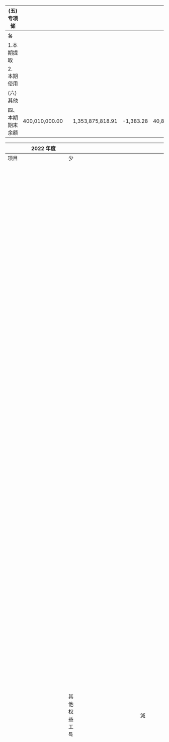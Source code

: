 | (五) 专项储      |                |  |                  |           |               |                |                  |                  |
|--------------|----------------|--|------------------|-----------|---------------|----------------|------------------|------------------|
| 各            |                |  |                  |           |               |                |                  |                  |
| 1.本期提取       |                |  |                  |           |               |                |                  |                  |
| 2. 本期使用      |                |  |                  |           |               |                |                  |                  |
| (六) 其他       |                |  |                  |           |               |                |                  |                  |
| 四、本期期末<br>余额 | 400,010,000.00 |  | 1,353,875,818.91 | -1,383.28 | 40,879,498.35 | 318,870,006.97 | 2,113,633,940.95 | 2,113,633,940.95 |

|                  | 2022 年度        |             |             |        |               |             |            |             |               |                                                                                                                                                                                     |                |        |                |             |                |
|------------------|----------------|-------------|-------------|--------|---------------|-------------|------------|-------------|---------------|-------------------------------------------------------------------------------------------------------------------------------------------------------------------------------------|----------------|--------|----------------|-------------|----------------|
| 项目               |                | 少           |             |        |               |             |            |             |               |                                                                                                                                                                                     |                |        |                |             |                |
|                  |                | 其他权益工<br>특  |             |        |               | 減           |            | なけ          |               | ------------------------------------------------------------------------------------------------------------------------------------------------------------------------------<br>般 |                |        |                | 数<br>股      | 所有者权益合         |
|                  | 实收资本(或<br>股本)  | 优<br>先<br>股 | 水<br>续<br>债 | 其<br>他 | 资本公积          | 库<br>存<br>股 | 其他综合<br>收益 | 项<br>储<br>各 | 盈余公积          | 风<br>险<br>准<br>备                                                                                                                                                                    | 未分配利润          | 其<br>他 | 小计             | な<br>权<br>益 | 讲              |
| 一、上年年末<br>余额     | 344,800,000.00 |             |             |        | 51,744,464.95 |             | -5,837.52  |             | 12,149,527.90 |                                                                                                                                                                                     | 106,146,824.33 |        | 514,834,979.66 |             | 514,834,979.66 |
| 加:会计政策<br>変更     |                |             |             |        |               |             |            |             |               |                                                                                                                                                                                     |                |        |                |             |                |
| 前期差错更正           |                |             |             |        |               |             |            |             |               |                                                                                                                                                                                     |                |        |                |             |                |
| 同一控制下企<br>业合并    |                |             |             |        |               |             |            |             |               |                                                                                                                                                                                     |                |        |                |             |                |
| 其他               |                |             |             |        |               |             |            |             |               |                                                                                                                                                                                     |                |        |                |             |                |
| 二、本年期初<br>余额     | 344,800,000.00 |             |             |        | 51,744,464.95 |             | -5,837.52  |             | 12,149,527.90 |                                                                                                                                                                                     | 106,146,824.33 |        | 514,834,979.66 |             | 514,834,979.66 |
| 三、本期增减<br>变动金额(减 |                |             |             |        |               |             | 3,797.90   |             | 11,829,665.92 |                                                                                                                                                                                     | 88,225,283.76  |        | 100,058,747.58 |             | 100,058,747.58 |
| 少以"-"号<br>填列)    |                |             |             |        |               |             |            |             |               |                                                                                                                                                                                     |                |        |                |             |                |
| (一) 综合收<br>益总额   |                |             |             |        |               |             | 3,797.90   |             |               |                                                                                                                                                                                     | 116,605,349.68 |        | 116,609,147.58 |             | 116,609,147.58 |